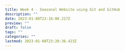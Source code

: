 ```yaml
---
title: Week 4 - Seasonal Website using Git and GitHub
description: ""
date: 2023-01-08T22:16:00.217Z
preview: ""
draft: false
tags: ""
categories: ""
lastmod: 2023-01-08T23:20:36.423Z
---
```


